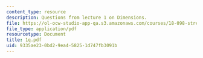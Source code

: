 ```yaml
---
content_type: resource
description: Questions from lecture 1 on Dimensions.
file: https://ol-ocw-studio-app-qa.s3.amazonaws.com/courses/18-098-street-fighting-mathematics-january-iap-2008/9335ae230bd29ea458251d747fb3091b_1q.pdf
file_type: application/pdf
resourcetype: Document
title: 1q.pdf
uid: 9335ae23-0bd2-9ea4-5825-1d747fb3091b
---
```

